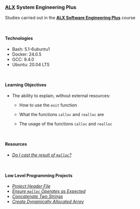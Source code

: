 ### [ALX](https://www.alxafrica.com/) System Engineering Plus

Studies carried out in the **[ALX Software Engineering Plus](https://www.alxafrica.com/software-engineering-plus/)** course

<br />

#### Technologies

* Bash:		5.1-6ubuntu1
* Docker:	24.0.5
* GCC:		9.4.0
* Ubuntu:	20.04 LTS

<br />

#### Learning Objectives

* The ability to explain, without external resources:
	* How to use the `exit` function

	* What the functions `calloc` and `realloc` are

	* The usage of the functions `calloc` and `realloc`

<br />

#### Resources

* _[Do I cast the result of `malloc`?](https://stackoverflow.com/questions/605845/should-i-cast-the-result-of-malloc)_

<br />

#### Low Level Programming Projects

* _[Project Header File](main.h)_
* _[Ensure `malloc` Operates as Expected](0-malloc_checked.c)_
* _[Concatenate Two Strings](1-string_nconcat.c)_
* _[Create Dynamically Allocated Array](2-calloc.c)_

<br />
